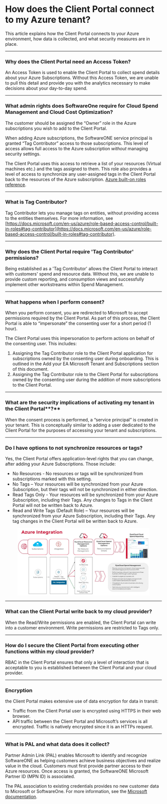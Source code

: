 # How does the Client Portal connect to my Azure tenant?

This article explains how the Client Portal connects to your Azure environment, how data is collected, and what security measures are in place.

***

### **Why does** the Client Portal **need an Access Token?**

An Access Token is used to enable the Client Portal to collect spend details about your Azure Subscriptions. Without this Access Token, we are unable to pull this detail and provide you with the analytics necessary to make decisions about your day-to-day spend.

***

### **What admin rights does SoftwareOne require for Cloud Spend Management and Cloud Cost Optimization?**

The customer should be assigned the “Owner” role in the Azure subscriptions you wish to add to the Client Portal.

When adding Azure subscriptions, the SoftwareONE service principal is granted “Tag Contributor” access to those subscriptions. This level of access allows full access to the Azure subscription _without_ managing security settings.&#x20;

The Client Portal uses this access to retrieve a list of your resources (Virtual machines etc.) and the tags assigned to them. This role also provides a level of access to synchronize any user-assigned tags in the Client Portal back to the resources of the Azure subscription.  [Azure built-on roles reference](https://docs.microsoft.com/en-us/azure/active-directory/role-based-access-built-in-roles).

***

### **What is Tag Contributor**?

Tag Contributor lets you manage tags on entities, without providing access to the entities themselves. For more information, see [https://docs.microsoft.com/en-us/azure/role-based-access-control/built-in-roles#tag-contributor](https://docs.microsoft.com/en-us/azure/role-based-access-control/built-in-roles#tag-contributor).

***

### **Why does the Client Portal require 'Tag Contributor' permissions?**

Being established as a 'Tag Contributor' allows the Client Portal to interact with customers' spend and resource data. Without this, we are unable to provide custom reporting, and consumption views and successfully implement other workstreams within Spend Management.

***

### **What happens when I perform consent?**

When you perform consent, you are redirected to Microsoft to accept permissions required by the Client Portal. As part of this process, the Client Portal is able to “impersonate” the consenting user for a short period (1 hour).

The Client Portal uses this impersonation to perform actions on behalf of the consenting user. This includes:

1. Assigning the Tag Contributor role to the Client Portal application for subscriptions owned by the consenting user during onboarding. This is outlined in the Add your EA Microsoft Tenant and Subscriptions section of this document.
2. Assigning the Tag Contributor role to the Client Portal for subscriptions owned by the consenting user during the addition of more subscriptions to the Client Portal.&#x20;

***

### **What are the security implications of activating my tenant in** the Client Portal**?**

When the consent process is performed, a “service principal” is created in your tenant. This is conceptually similar to adding a user dedicated to the Client Portal for the purposes of accessing your tenant and subscriptions.

***

### **Do I have options to not synchronize resources or tags?**

Yes, the Client Portal offers application-level rights that you can change, after adding your Azure Subscriptions. Those include:

* No Resources - No resources or tags will be synchronized from subscriptions marked with this setting.
* No Tags – Your resources will be synchronized from your Azure Subscription, but their tags will not be synchronized in either direction.
* Read Tags Only - Your resources will be synchronized from your Azure Subscription, including their Tags. Any changes to Tags in the Client Portal will not be written back to Azure.
* Read and Write Tags (Default Role) – Your resources will be synchronized from your Azure Subscription, including their Tags. Any tag changes in the Client Portal will be written back to Azure.

<figure><img src="../../.gitbook/assets/image (17) (1) (1) (1).png" alt=""><figcaption></figcaption></figure>

***

### **What can** the Client Portal **write back to my cloud provider?**

When the Read/Write permissions are enabled, the Client Portal can write into a customer environment. Write permissions are restricted to Tags only.

***

### **How do I secure** the Client Portal **from executing other functions within my cloud provider?**

RBAC in the Client Portal ensures that only a level of interaction that is acceptable to you is established between the Client Portal and your cloud provider.

***

### **Encryption**

the Client Portal makes extensive use of data encryption for data in transit:

* Traffic from the Client Portal user is encrypted using HTTPS in their web browser.
* API traffic between the Client Portal and Microsoft’s services is all encrypted. Traffic is natively encrypted since it is an HTTPs request.

***

### **What is PAL and what data does it collect?**

Partner Admin Link (PAL) enables Microsoft to identify and recognize SoftwareONE as helping customers achieve business objectives and realize value in the cloud. Customers must first provide partner access to their Azure resources. Once access is granted, the SoftwareONE Microsoft Partner ID (MPN ID) is associated.

The PAL association to existing credentials provides no new customer data to Microsoft or SoftwareOne. For more information, see the [Microsoft documentation](https://learn.microsoft.com/en-us/azure/cost-management-billing/manage/link-partner-id).&#x20;
